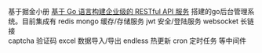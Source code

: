 基于掘金小册 [基于 Go 语言构建企业级的 RESTful API 服务](https://juejin.im/book/5b0778756fb9a07aa632301e)
搭建的go后台管理系统。目前集成有
redis mongo 缓存/存储服务 
jwt 安全/登陆服务
websocket 长链接  
captcha 验证码 
excel 数据导入/导出
endless 热更新
cron 定时任务
等中间件 